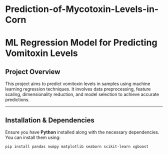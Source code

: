 # Prediction-of-Mycotoxin-Levels-in-Corn
# **ML Regression Model for Predicting Vomitoxin Levels**  

## **Project Overview**  
This project aims to predict vomitoxin levels in samples using machine learning regression techniques. It involves data preprocessing, feature scaling, dimensionality reduction, and model selection to achieve accurate predictions.

---

## **Installation & Dependencies**  

Ensure you have **Python** installed along with the necessary dependencies. You can install them using:  

```bash
pip install pandas numpy matplotlib seaborn scikit-learn xgboost

